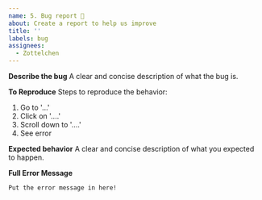 ```yaml
---
name: 5. Bug report 🐞
about: Create a report to help us improve
title: ''
labels: bug
assignees:
  - Zottelchen
---
```


**Describe the bug**
A clear and concise description of what the bug is.

**To Reproduce**
Steps to reproduce the behavior:
1. Go to '...'
2. Click on '....'
3. Scroll down to '....'
4. See error

**Expected behavior**
A clear and concise description of what you expected to happen.

**Full Error Message**
```
Put the error message in here!
```
